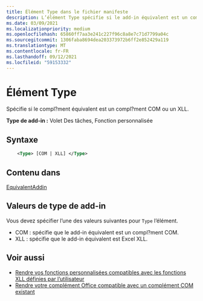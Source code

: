 ```yaml
---
title: Élément Type dans le fichier manifeste
description: L’élément Type spécifie si le add-in équivalent est un compl?ment COM ou un XLL.
ms.date: 03/09/2021
ms.localizationpriority: medium
ms.openlocfilehash: 65860ff7aa3e241c227f96c8a8e7c71d7799a04c
ms.sourcegitcommit: 1306faba8694dea203373972b6ff2e852429a119
ms.translationtype: MT
ms.contentlocale: fr-FR
ms.lasthandoff: 09/12/2021
ms.locfileid: "59153332"
---
```

# <a name="type-element"></a>Élément Type

Spécifie si le compl?ment équivalent est un compl?ment COM ou un XLL.

**Type de add-in :** Volet Des tâches, Fonction personnalisée

## <a name="syntax"></a>Syntaxe

```XML
    <Type> [COM | XLL] </Type>  
```

## <a name="contained-in"></a>Contenu dans

[EquivalentAddin](equivalentaddin.md)

## <a name="add-in-type-values"></a>Valeurs de type de add-in

Vous devez spécifier l’une des valeurs suivantes pour `Type` l’élément.

- COM : spécifie que le add-in équivalent est un compl?ment COM.
- XLL : spécifie que le add-in équivalent est Excel XLL.

## <a name="see-also"></a>Voir aussi

- [Rendre vos fonctions personnalisées compatibles avec les fonctions XLL définies par l’utilisateur](../../excel/make-custom-functions-compatible-with-xll-udf.md)
- [Rendre votre complément Office compatible avec un complément COM existant](../../develop/make-office-add-in-compatible-with-existing-com-add-in.md)
